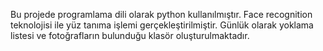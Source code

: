 Bu projede programlama dili olarak python kullanılmıştır. Face recognition teknolojisi ile yüz tanıma işlemi gerçekleştirilmiştir. Günlük olarak yoklama listesi ve fotoğrafların bulunduğu klasör oluşturulmaktadır.
